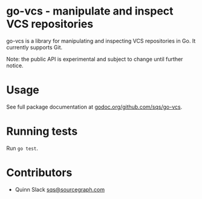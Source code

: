 go-vcs - manipulate and inspect VCS repositories
================================================

go-vcs is a library for manipulating and inspecting VCS repositories in Go. It currently supports
Git.

Note: the public API is experimental and subject to change until further notice.


Usage
=====

See full package documentation at
[godoc.org/github.com/sqs/go-vcs](http://godoc.org/github.com/sqs/go-vcs).


Running tests
=============

Run `go test`.


Contributors
============

* Quinn Slack <sqs@sourcegraph.com>
